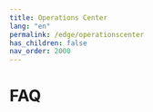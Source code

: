 ```yaml
---
title: Operations Center
lang: "en"
permalink: /edge/operationscenter
has_children: false
nav_order: 2000
---
```


# FAQ

